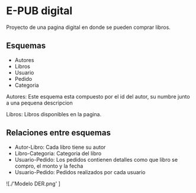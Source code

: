 # E-PUB digital
Proyecto de una pagina digital en donde se pueden comprar libros.

## Esquemas
- Autores
- Libros
- Usuario
- Pedido
- Categoria

Autores: Este esquema esta compuesto por el id del autor, su numbre
junto a una pequena descripcion

Libros: Libros disponibles en la pagina. 


## Relaciones entre esquemas
- Autor-Libro: Cada libro tiene su autor
- Libro-Categoria: Categoria del libro 
- Usuario-Pedido: Los pedidos contienen detalles como que libro se compro, el monto y la fecha
- Usuario-Pedido: Pedidos realizados por cada usuario

![./'Modelo DER.png' ]
